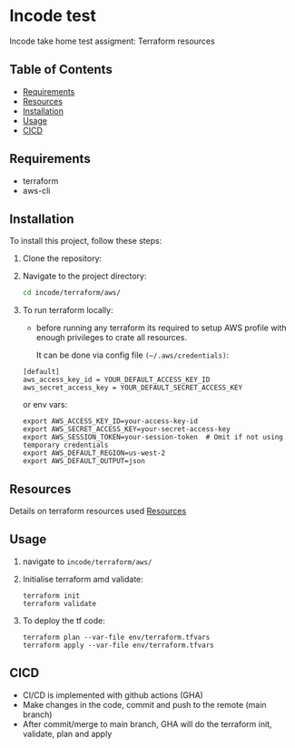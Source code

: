# Incode test

Incode take home test assigment: Terraform resources

## Table of Contents

- [Requirements](#Requirements)
- [Resources](#Resources)
- [Installation](#Installation)
- [Usage](#Usage)
- [CICD](#CICD)

## Requirements

- terraform
- aws-cli

## Installation

To install this project, follow these steps:

1. Clone the repository:

2. Navigate to the project directory:
    ```sh
    cd incode/terraform/aws/
    ```

3. To run terraform locally:
   - before running any terraform its required to setup AWS profile with enough privileges to crate all resources.

     It can be done via config file `(~/.aws/credentials)`:
   
     

    ```
    [default]
    aws_access_key_id = YOUR_DEFAULT_ACCESS_KEY_ID
    aws_secret_access_key = YOUR_DEFAULT_SECRET_ACCESS_KEY
    ```

    or env vars:

      ```
      export AWS_ACCESS_KEY_ID=your-access-key-id
      export AWS_SECRET_ACCESS_KEY=your-secret-access-key
      export AWS_SESSION_TOKEN=your-session-token  # Omit if not using temporary credentials
      export AWS_DEFAULT_REGION=us-west-2
      export AWS_DEFAULT_OUTPUT=json
      ```
## Resources

Details on terraform resources used 
[Resources](../terraform/aws/README.md)


## Usage

1. navigate to `incode/terraform/aws/`
2. Initialise terraform amd validate:

   ```
   terraform init
   terraform validate
   ```
3. To deploy the tf code:
   ```
   terraform plan --var-file env/terraform.tfvars
   terraform apply --var-file env/terraform.tfvars
   ```
## CICD

- CI/CD is implemented with github actions (GHA)
- Make changes in the code, commit and push to the remote (main branch)
- After commit/merge to main branch, GHA will do the terraform init, validate, plan and apply